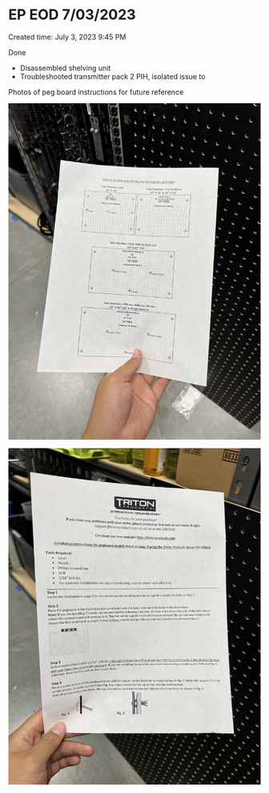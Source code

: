 # EP EOD 7/03/2023

Created time: July 3, 2023 9:45 PM

Done

- Disassembled shelving unit
- Troubleshooted transmitter pack 2 PIH, isolated issue to

Photos of peg board  instructions for future reference 

![IMG_0935.jpeg](EP%20EOD%207%2003%202023%20a61ad6493b694310a80625a11d5826e9/IMG_0935.jpeg)

![IMG_0934.jpeg](EP%20EOD%207%2003%202023%20a61ad6493b694310a80625a11d5826e9/IMG_0934.jpeg)